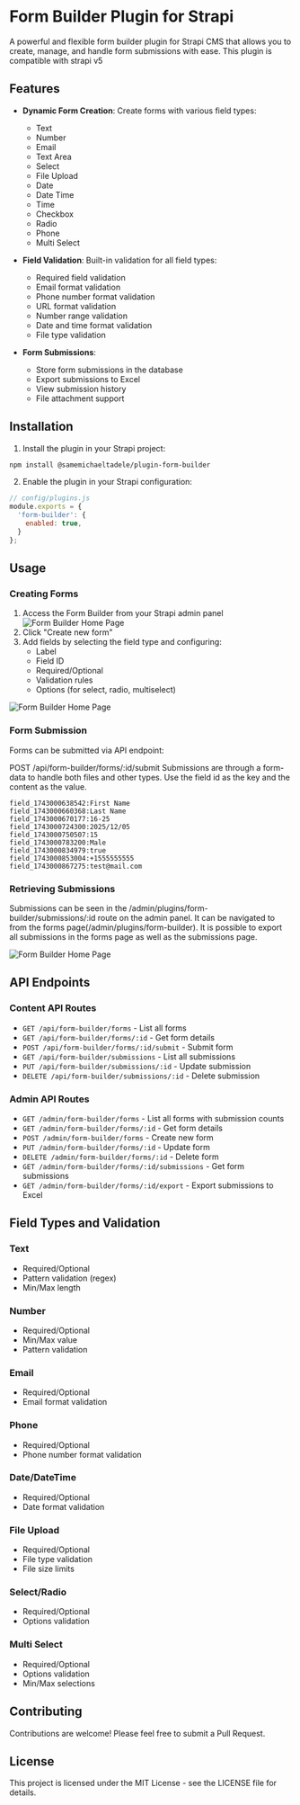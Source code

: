 # Form Builder Plugin for Strapi

A powerful and flexible form builder plugin for Strapi CMS that allows you to create, manage, and handle form submissions with ease. This plugin is compatible with strapi v5

## Features

- **Dynamic Form Creation**: Create forms with various field types:
  - Text
  - Number
  - Email
  - Text Area
  - Select
  - File Upload
  - Date
  - Date Time
  - Time
  - Checkbox
  - Radio
  - Phone
  - Multi Select

- **Field Validation**: Built-in validation for all field types:
  - Required field validation
  - Email format validation
  - Phone number format validation
  - URL format validation
  - Number range validation
  - Date and time format validation
  - File type validation

- **Form Submissions**:
  - Store form submissions in the database
  - Export submissions to Excel
  - View submission history
  - File attachment support

## Installation

1. Install the plugin in your Strapi project:
```bash
npm install @samemichaeltadele/plugin-form-builder
```

2. Enable the plugin in your Strapi configuration:
```javascript
// config/plugins.js
module.exports = {
  'form-builder': {
    enabled: true,
  }
};
```

## Usage

### Creating Forms

1. Access the Form Builder from your Strapi admin panel
![Form Builder Home Page](demo/form-builder_forms_page.png?raw=true )
2. Click "Create new form"
3. Add fields by selecting the field type and configuring:
   - Label
   - Field ID
   - Required/Optional
   - Validation rules
   - Options (for select, radio, multiselect)
   
![Form Builder Home Page](demo/form-builder_form__build_page.png?raw=true)

### Form Submission

Forms can be submitted via API endpoint:

POST /api/form-builder/forms/:id/submit
Submissions are through a form-data to handle both files and other types.  Use the field id as the key and the content as the value.

```
field_1743000638542:First Name
field_1743000660368:Last Name
field_1743000670177:16-25
field_1743000724300:2025/12/05
field_1743000750507:15
field_1743000783200:Male
field_1743000834979:true
field_1743000853004:+1555555555
field_1743000867275:test@mail.com
```


### Retrieving Submissions
Submissions can be seen in the /admin/plugins/form-builder/submissions/:id route on the admin panel. It can be navigated to from the forms page(/admin/plugins/form-builder). It is possible to export all submissions in the forms page as well as the submissions page.

![Form Builder Home Page](demo/form-builder_submission_page.png?raw=true)

## API Endpoints

### Content API Routes
- `GET /api/form-builder/forms` - List all forms
- `GET /api/form-builder/forms/:id` - Get form details
- `POST /api/form-builder/forms/:id/submit` - Submit form
- `GET /api/form-builder/submissions` - List all submissions
- `PUT /api/form-builder/submissions/:id` - Update submission
- `DELETE /api/form-builder/submissions/:id` - Delete submission

### Admin API Routes
- `GET /admin/form-builder/forms` - List all forms with submission counts
- `GET /admin/form-builder/forms/:id` - Get form details
- `POST /admin/form-builder/forms` - Create new form
- `PUT /admin/form-builder/forms/:id` - Update form
- `DELETE /admin/form-builder/forms/:id` - Delete form
- `GET /admin/form-builder/forms/:id/submissions` - Get form submissions
- `GET /admin/form-builder/forms/:id/export` - Export submissions to Excel

## Field Types and Validation

### Text
- Required/Optional
- Pattern validation (regex)
- Min/Max length

### Number
- Required/Optional
- Min/Max value
- Pattern validation

### Email
- Required/Optional
- Email format validation

### Phone
- Required/Optional
- Phone number format validation

### Date/DateTime
- Required/Optional
- Date format validation

### File Upload
- Required/Optional
- File type validation
- File size limits

### Select/Radio
- Required/Optional
- Options validation

### Multi Select
- Required/Optional
- Options validation
- Min/Max selections

## Contributing

Contributions are welcome! Please feel free to submit a Pull Request.

## License

This project is licensed under the MIT License - see the LICENSE file for details.
